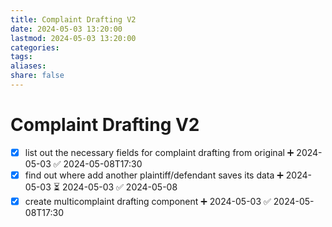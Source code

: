 ```yaml
---
title: Complaint Drafting V2
date: 2024-05-03 13:20:00
lastmod: 2024-05-03 13:20:00
categories: 
tags: 
aliases: 
share: false 
---
```


# Complaint Drafting V2

- [x] list out the necessary fields for complaint drafting from original  ➕ 2024-05-03 ✅ 2024-05-08T17:30
- [x] find out where add another plaintiff/defendant saves its data ➕ 2024-05-03 ⏳ 2024-05-03 ✅ 2024-05-08
- [x] create multicomplaint drafting component  ➕ 2024-05-03 ✅ 2024-05-08T17:30